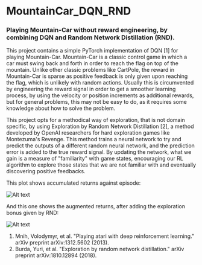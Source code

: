 # MountainCar_DQN_RND
### Playing Mountain-Car without reward engineering, by combining DQN and Random Network Distillation (RND).

This project contains a simple PyTorch implementation of DQN [1] for playing Mountain-Car. Mountain-Car is a classic control game in which a car must swing back and forth in order to reach the flag on top of the mountain. Unlike other classic problems like CartPole, the reward in Mountain-Car is sparse as positive feedback is only given upon reaching the flag, which is unlikely with random actions.
Usually this is circumvented by engineering the reward signal in order to get a smoother learning process, by using the velocity or position increments as additional rewards, but for general problems, this may not be easy to do, as it requires some knowledge about how to solve the problem.

This project opts for a methodical way of exploration, that is not domain specific, by using Exploration by Random Network Distillation [2], a method developed by OpenAI researchers for hard exploration games like Montezuma's Revenge. This method trains a neural network to try and predict the outputs of a different random neural network, and the prediction error is added to the true reward signal. By updating the network, what we gain is a measure of "familiarity" with game states, encouraging our RL algorithm to explore those states that we are not familiar with and eventually discovering positive feedbacks.

This plot shows accumulated returns against episode:

![Alt text](https://user-images.githubusercontent.com/46422351/50738799-a29c2780-11e0-11e9-82f4-e1ac46ee1a3e.png)

And this one shows the augmented returns, after adding the exploration bonus given by RND:

![Alt text](https://user-images.githubusercontent.com/46422351/50738963-fe1ae500-11e1-11e9-9cf1-084f067ef79f.png)


1. Mnih, Volodymyr, et al. "Playing atari with deep reinforcement learning." arXiv preprint arXiv:1312.5602 (2013).
2. Burda, Yuri, et al. "Exploration by random network distillation." arXiv preprint arXiv:1810.12894 (2018).

